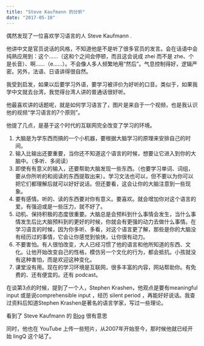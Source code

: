 ```yaml
---
title: "Steve Kaufmann 的分析"
date: "2017-05-10"
---
```


偶然发现了一位喜欢学习语言的人 Steve Kaufmann .

他讲中文是官员说话的风格，不知道他是不是听了很多官员的发言。会在话语中会纯熟应用到：这个……（这和个之间会停顿，而且这会说成 zhei 而不是 zhe、个是长音）、啊……（e……）。不会像人多人频繁地用“然后”。气息控制得好，逻辑严密。另外，法语、日语讲得很自然。

我受到启发，如果以后要学习外语，要学习被评价为好听的口音。类似于，如果我学中文就去台湾，我觉得台湾人讲的普通话很好听。

他最喜欢讲的话题呢，就是如何学习语言了，图片是来自于一个视频，也是我认识他的视频“学习语言的7个原则”。

他提了几点，是基于这个时代的互联网完全改变了学习的环境。

1. 大脑是为学东西而搞的一个小机器，要根据大脑学习的原理来安排自己的时间。
2. 输入比输出还要重要，当你还不知道这个语言的时候，想要让它进入到你的大脑中。（多听、多阅读）
3. 即使有有意义的输入，还要帮助大脑发现一些东西。（也要学习单词、词组，要从你所听的和阅读的东西提取出来）。学习文法也可以，但不要以为你可以把它们都理解后就可以好好说话。但还要看，这会让你的大脑注意到一些现象。
4. 要有感情。听的、读的东西要对你有意义。要喜欢。就会增加你对这个语言的爱。有强迫或是一些压力，就不好了。
5. 动机、保持积极的态度很重要。大脑总是会预料到什么事情会发生，当什么事情发生后比大脑预料到的更好的时候，你就会有更强的动力去做什么事情。在学习语言的时候，因为你多听、多看，对这个语言更了解，那些是你的大脑没有经历过的事情，它会让你感觉到愉快，让你很有动力。
6. 不要害怕。有人很怕改变，大人已经习惯了他的语言和他所知道的东西、文化。让他开始改变自己的性格，模仿另一个文化的行为，都会抵抗。小孩就没有这种害怕，而是欢迎这种变化。
7. 课堂没有用。现在的学习环境是互联网，很多丰富的内容，网站帮助你。有免费的、还有便宜的。还有 podcast。

在谈第3点的时候，提到了一个人，Stephen Krashen，他观点是要有meaningful input 或是说comprehensible input ，经历 silent period ，再能好好说话。我查过资料后知道Stephen Krashen是著名的语言学家，写过一些理论。

看到了 Steve Kaufmann 的 [Blog](http://blog.thelinguist.com) 很有意思

同时，他也在 YouTube 上传一些短片，从2007年开始至今，那时候他就已经开始 lingQ 这个站了。
